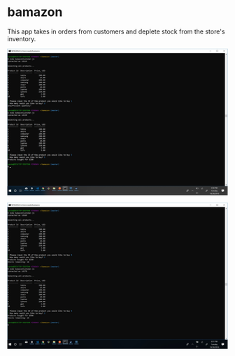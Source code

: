 # bamazon

This app takes in orders from customers and deplete stock from the store's inventory.

![Alt text](https://github.com/vandecastro95/bamazon/blob/master/bamazon.jpg?raw=true "Screencap of working app")

![Alt text](https://github.com/vandecastro95/bamazon/blob/master/updateimg.jpg?raw=true "Screencap of working app")
